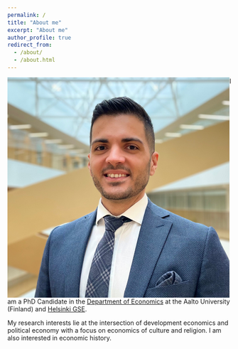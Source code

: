 ```yaml
---
permalink: /
title: "About me"
excerpt: "About me"
author_profile: true
redirect_from: 
  - /about/
  - /about.html
---
```




  
<img src="./benzer_photo_zoom_resize.png" align="left"/>
  
I am a PhD Candidate in the [Department of Economics](https://www.aalto.fi/en/department-of-economics) at the Aalto University (Finland) and [Helsinki GSE](https://www.helsinkigse.fi).

My research interests lie at the intersection of development economics and political economy with a focus on economics of culture and religion. I am also interested in economic history.



